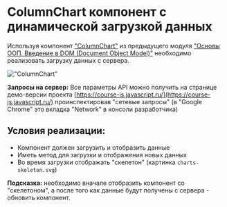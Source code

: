 # ColumnChart компонент с динамической загрузкой данных

Используя компонент ["ColumnChart"](taskbook:oop-basic-intro-to-dom/column-chart) из предыдущего модуля
["Основы ООП. Введение в DOM (Document Object Model)"](taskbook:oop-basic-intro-to-dom) необходимо реализовать загрузку данных с сервера.

!["ColumnChart"](column-chart.gif)

**Запросы на сервер:**
Все параметры API можно получить на странице демо-версии проекта [https://course-js.javascript.ru/](https://course-js.javascript.ru/)
проинспектировав "сетевые запросы" (в "Google Chrome" это вкладка "Network" в консоли разработчика)

## Условия реализации:

* Компонент должен загрузить и отобразить данные
* Иметь метод для загрузки и отображения новых данных
* Во время загрузки отображать "скелетон" (картинка `charts-skeleton.svg`)

**Подсказка:** необходимо вначале отобразить компонент со "скелетоном", а после того как данные будут получены с сервера - обновить
компонент.

